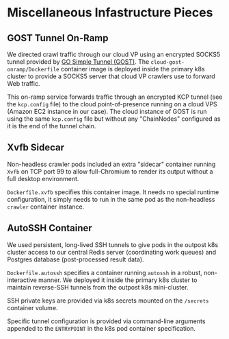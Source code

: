 # Miscellaneous Infastructure Pieces

## GOST Tunnel On-Ramp

We directed crawl traffic through our cloud VP using an encrypted SOCKS5 tunnel provided by [GO Simple Tunnel (GOST)](https://github.com/ginuerzh/gost).
The `cloud-gost-onramp/Dockerfile` container image is deployed inside the primary k8s cluster to provide a SOCKS5 server that cloud VP crawlers use to forward Web traffic.

This on-ramp service forwards traffic through an encrypted KCP tunnel (see the `kcp.config` file) to the cloud point-of-presence running on a cloud VPS (Amazon EC2 instance in our case).  The cloud instance of GOST is run using the same `kcp.config` file but without any "ChainNodes" configured as it is the end of the tunnel chain.

## Xvfb Sidecar

Non-headless crawler pods included an extra "sidecar" container running `Xvfb` on TCP port 99 to allow full-Chromium to render its output without a full desktop environment.

`Dockerfile.xvfb` specifies this container image.  It needs no special runtime configuration, it simply needs to run in the same pod as the non-headless `crawler` container instance.

## AutoSSH Container

We used persistent, long-lived SSH tunnels to give pods in the outpost k8s cluster access to our central Redis server (coordinating work queues) and Postgres database (post-processed result data).

`Dockerfile.autossh` specifies a container running `autossh` in a robust, non-interactive manner.  We deployed it inside the primary k8s cluster to maintain reverse-SSH tunnels from the outpost k8s mini-cluster. 

SSH private keys are provided via k8s secrets mounted on the `/secrets` container volume.

Specific tunnel configuration is provided via command-line arguments appended to the `ENTRYPOINT` in the k8s pod container specification.
